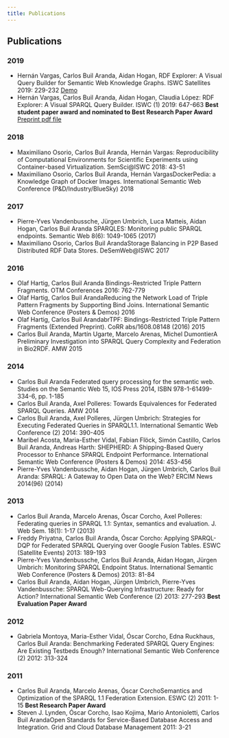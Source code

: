 ```yaml
---
title: Publications
---
```


## Publications
### 2019
 - 	Hernán Vargas, Carlos Buil Aranda, Aidan Hogan, RDF Explorer: A Visual Query Builder for Semantic Web Knowledge Graphs. ISWC Satellites 2019: 229-232 [Demo](http://rdfexplorer.org)
 - Hernán Vargas, Carlos Buil Aranda, Aidan Hogan, Claudia López: RDF Explorer: A Visual SPARQL Query Builder. ISWC (1) 2019: 647-663 **Best student paper award and nominated to Best Research Paper Award** [Preprint pdf file](2019-rdfexplorer-paper.pdf)


### 2018
 - Maximiliano Osorio, Carlos Buil Aranda, Hernán Vargas: Reproducibility of Computational Environments for Scientific Experiments using Container-based Virtualization. SemSci@ISWC 2018: 43-51
 - 	Maximiliano Osorio, Carlos Buil Aranda, Hernán VargasDockerPedia: a Knowledge Graph of Docker Images. International Semantic Web Conference (P&D/Industry/BlueSky) 2018

### 2017
 - Pierre-Yves Vandenbussche, Jürgen Umbrich, Luca Matteis, Aidan Hogan, Carlos Buil Aranda SPARQLES: Monitoring public SPARQL endpoints. Semantic Web 8(6): 1049-1065 (2017)
 - 	Maximiliano Osorio, Carlos Buil ArandaStorage Balancing in P2P Based Distributed RDF Data Stores. DeSemWeb@ISWC 2017

### 2016
 - 	Olaf Hartig, Carlos Buil Aranda Bindings-Restricted Triple Pattern Fragments. OTM Conferences 2016: 762-779
 - 	Olaf Hartig, Carlos Buil ArandaReducing the Network Load of Triple Pattern Fragments by Supporting Bind Joins. International Semantic Web Conference (Posters & Demos) 2016
 - Olaf Hartig, Carlos Buil ArandabrTPF: Bindings-Restricted Triple Pattern Fragments (Extended Preprint). CoRR abs/1608.08148 (2016)
2015
 - Carlos Buil Aranda, Martín Ugarte, Marcelo Arenas, Michel DumontierA Preliminary Investigation into SPARQL Query Complexity and Federation in Bio2RDF. AMW 2015

### 2014
 - Carlos Buil Aranda Federated query processing for the semantic web. Studies on the Semantic Web 15, IOS Press 2014, ISBN 978-1-61499-334-6, pp. 1-185
 - 	Carlos Buil Aranda, Axel Polleres: Towards Equivalences for Federated SPARQL Queries. AMW 2014
 - 	Carlos Buil Aranda, Axel Polleres, Jürgen Umbrich: Strategies for Executing Federated Queries in SPARQL1.1. International Semantic Web Conference (2) 2014: 390-405
 - Maribel Acosta, Maria-Esther Vidal, Fabian Flöck, Simón Castillo, Carlos Buil Aranda, Andreas Harth: SHEPHERD: A Shipping-Based Query Processor to Enhance SPARQL Endpoint Performance. International Semantic Web Conference (Posters & Demos) 2014: 453-456
 - Pierre-Yves Vandenbussche, Aidan Hogan, Jürgen Umbrich, Carlos Buil Aranda: SPARQL: A Gateway to Open Data on the Web? ERCIM News 2014(96) (2014) 
 
### 2013
 - Carlos Buil Aranda, Marcelo Arenas, Óscar Corcho, Axel Polleres: Federating queries in SPARQL 1.1: Syntax, semantics and evaluation. J. Web Sem. 18(1): 1-17 (2013)
 - Freddy Priyatna, Carlos Buil Aranda, Óscar Corcho: Applying SPARQL-DQP for Federated SPARQL Querying over Google Fusion Tables. ESWC (Satellite Events) 2013: 189-193
 - Pierre-Yves Vandenbussche, Carlos Buil Aranda, Aidan Hogan, Jürgen Umbrich: Monitoring SPARQL Endpoint Status. International Semantic Web Conference (Posters & Demos) 2013: 81-84
 - Carlos Buil Aranda, Aidan Hogan, Jürgen Umbrich, Pierre-Yves Vandenbussche: SPARQL Web-Querying Infrastructure: Ready for Action? International Semantic Web Conference (2) 2013: 277-293 **Best Evaluation Paper Award**
 
### 2012
 - Gabriela Montoya, Maria-Esther Vidal, Óscar Corcho, Edna Ruckhaus, Carlos Buil Aranda: Benchmarking Federated SPARQL Query Engines: Are Existing Testbeds Enough? International Semantic Web Conference (2) 2012: 313-324
 
### 2011
 - Carlos Buil Aranda, Marcelo Arenas, Óscar CorchoSemantics and Optimization of the SPARQL 1.1 Federation Extension. ESWC (2) 2011: 1-15 **Best Research Paper Award**
 - Steven J. Lynden, Óscar Corcho, Isao Kojima, Mario Antonioletti, Carlos Buil ArandaOpen Standards for Service-Based Database Access and Integration. Grid and Cloud Database Management 2011: 3-21

